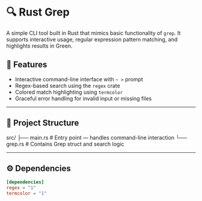 # 🔍 Rust Grep

A simple CLI tool built in Rust that mimics basic functionality of `grep`. It supports interactive usage, regular expression pattern matching, and highlights results in Green.

## 🚀 Features

- Interactive command-line interface with `~ >` prompt
- Regex-based search using the `regex` crate
- Colored match highlighting using `termcolor`
- Graceful error handling for invalid input or missing files

---

## 🧱 Project Structure

src/
├── main.rs # Entry point — handles command-line interaction
└── grep.rs # Contains Grep struct and search logic

---

## ⚙️ Dependencies

```toml
[dependencies]
regex = "1"
termcolor = "1"
